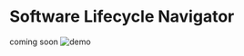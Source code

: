 # Software Lifecycle Navigator
coming soon
![demo](https://github.com/pgaljan/blog/assets/11296072/ccd4f595-29ea-4293-a045-1573c62b2b93)
